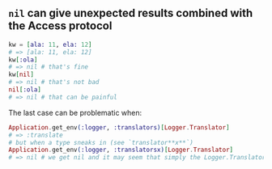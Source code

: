 ## `nil` can give unexpected results combined with the Access protocol

```elixir
kw = [ala: 11, ela: 12]
# => [ala: 11, ela: 12]
kw[:ola]
# => nil # that's fine
kw[nil]
# => nil # that's not bad
nil[:ola]
# => nil # that can be painful
```

The last case can be problematic when:

```elixir
Application.get_env(:logger, :translators)[Logger.Translator]
# => :translate
# but when a type sneaks in (see `translator**x**`)
Application.get_env(:logger, :translatorsx)[Logger.Translator]
# => nil # we get nil and it may seem that simply the Logger.Translator is missing
```

